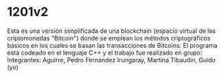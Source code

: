 # 1201v2
Esta es una versión simplificada de una blockchain (espacio virtual de las criptomonedas "Bitcoin") donde se emplean los métodos criptográficos básicos en los cuales se basan las transacciones de Bitcoins.
El programa está codeado en el lenguaje C++ y el trabajo fue realizado en grupo:
Integrantes:
Aguirre, Pedro
Fernandez Irungaray, Martina
Tibaudin, Guido (yo)
